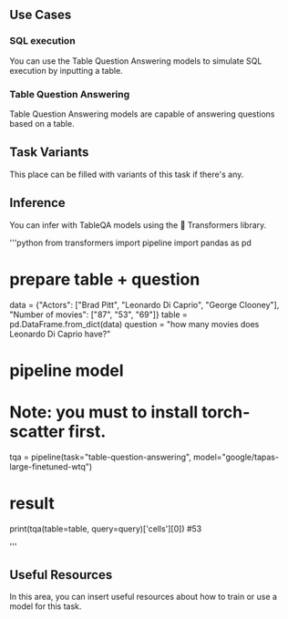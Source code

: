 ## Use Cases

### SQL execution

You can use the Table Question Answering models to simulate SQL execution by inputting a table. 

### Table Question Answering 

Table Question Answering models are capable of answering questions based on a table.

## Task Variants

This place can be filled with variants of this task if there's any.

## Inference 

You can infer with TableQA models using the 🤗 Transformers library.

'''python 
from transformers import pipeline
import pandas as pd

# prepare table + question
data = {"Actors": ["Brad Pitt", "Leonardo Di Caprio", "George Clooney"], "Number of movies": ["87", "53", "69"]}
table = pd.DataFrame.from_dict(data)
question = "how many movies does Leonardo Di Caprio have?"

# pipeline model
# Note: you must to install torch-scatter first.
tqa = pipeline(task="table-question-answering", model="google/tapas-large-finetuned-wtq")

# result

print(tqa(table=table, query=query)['cells'][0])
#53

'''

## Useful Resources

In this area, you can insert useful resources about how to train or use a model for this task.

